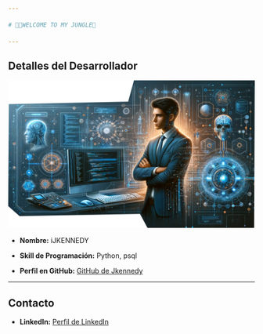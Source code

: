 ```yaml
---
 
# 👨‍💻WELCOME TO MY JUNGLE🤖

---
```


## Detalles del Desarrollador

![](banner123.png)
- **Nombre:** iJKENNEDY
- **Skill de Programación:** Python, psql

 
- **Perfil en GitHub:** [GitHub de Jkennedy](https://github.com/ijkennedy)

---

## Contacto
 
- **LinkedIn:** [Perfil de LinkedIn](https://www.linkedin.com/in/jherssonhz/) 

